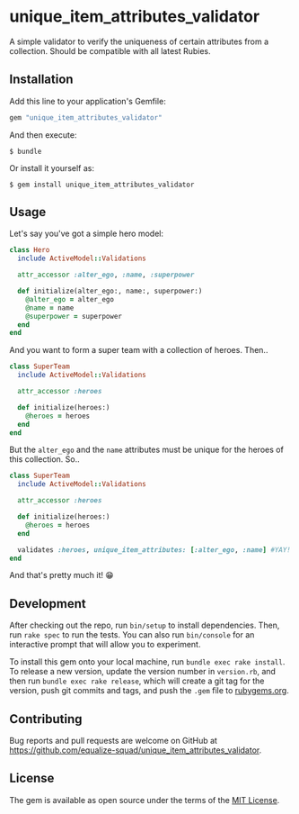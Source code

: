 # unique_item_attributes_validator

A simple validator to verify the uniqueness of certain attributes from a collection.
Should be compatible with all latest Rubies.

## Installation

Add this line to your application's Gemfile:

```ruby
gem "unique_item_attributes_validator"
```

And then execute:

    $ bundle

Or install it yourself as:

    $ gem install unique_item_attributes_validator

## Usage

Let's say you've got a simple hero model:

```ruby
class Hero
  include ActiveModel::Validations

  attr_accessor :alter_ego, :name, :superpower

  def initialize(alter_ego:, name:, superpower:)
    @alter_ego = alter_ego
    @name = name
    @superpower = superpower
  end
end
```

And you want to form a super team with a collection of heroes. Then..

```ruby
class SuperTeam
  include ActiveModel::Validations

  attr_accessor :heroes

  def initialize(heroes:)
    @heroes = heroes
  end
end
```

But the `alter_ego` and the `name` attributes must be unique for the heroes of this collection. So..

```ruby
class SuperTeam
  include ActiveModel::Validations

  attr_accessor :heroes

  def initialize(heroes:)
    @heroes = heroes
  end

  validates :heroes, unique_item_attributes: [:alter_ego, :name] #YAY!
end
```

And that's pretty much it! 😁

## Development

After checking out the repo, run `bin/setup` to install dependencies. Then, run `rake spec` to run the tests. You can also run `bin/console` for an interactive prompt that will allow you to experiment.

To install this gem onto your local machine, run `bundle exec rake install`. To release a new version, update the version number in `version.rb`, and then run `bundle exec rake release`, which will create a git tag for the version, push git commits and tags, and push the `.gem` file to [rubygems.org](https://rubygems.org).

## Contributing

Bug reports and pull requests are welcome on GitHub at https://github.com/equalize-squad/unique_item_attributes_validator.


## License

The gem is available as open source under the terms of the [MIT License](http://opensource.org/licenses/MIT).
